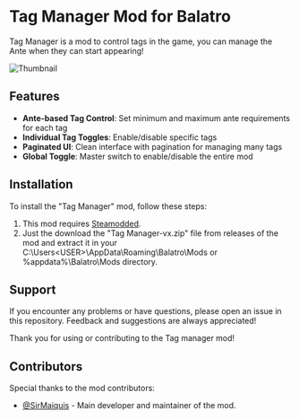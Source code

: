 # Tag Manager Mod for Balatro

Tag Manager is a mod to control tags in the game, you can manage the Ante when they can start appearing!

![Thumbnail](https://iili.io/FE6yXdx.jpg)

## Features

- **Ante-based Tag Control**: Set minimum and maximum ante requirements for each tag
- **Individual Tag Toggles**: Enable/disable specific tags
- **Paginated UI**: Clean interface with pagination for managing many tags
- **Global Toggle**: Master switch to enable/disable the entire mod

## Installation

To install the "Tag Manager" mod, follow these steps:

1. This mod requires [Steamodded](https://github.com/Steamodded/smods).
2. Just the download the "Tag Manager-vx.zip" file from releases of the mod and extract it in your C:\Users\<USER>\AppData\Roaming\Balatro\Mods or %appdata%\Balatro\Mods directory.

## Support

If you encounter any problems or have questions, please open an issue in this repository. Feedback and suggestions are always appreciated!

Thank you for using or contributing to the Tag manager mod!

## Contributors

Special thanks to the mod contributors:

- [@SirMaiquis](https://github.com/SirMaiquis) - Main developer and maintainer of the mod.